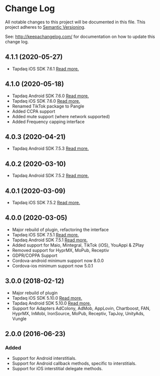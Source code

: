 # Change Log
All notable changes to this project will be documented in this file.
This project adheres to [Semantic Versioning](http://semver.org/).

See: http://keepachangelog.com/ for documentation on how to update this change log.

## 4.1.1 (2020-05-27)
- Tapdaq iOS SDK 7.6.1 [Read more.](https://github.com/tapdaq/tapdaq-ios-sdk/blob/master/CHANGELOG.md)

## 4.1.0 (2020-05-18)
- Tapdaq Android SDK 7.6.0 [Read more.](https://github.com/tapdaq/tapdaq-android-sdk/blob/master/CHANGELOG.md)
- Tapdaq iOS SDK 7.6.0 [Read more.](https://github.com/tapdaq/tapdaq-ios-sdk/blob/master/CHANGELOG.md)
- Renamed TikTok package to Pangle
- Added CCPA support
- Added mute support (where network supported)
- Added Frequency capping interface

## 4.0.3 (2020-04-21)
- Tapdaq Android SDK 7.5.3 [Read more.](https://github.com/tapdaq/tapdaq-android-sdk/blob/master/CHANGELOG.md)

## 4.0.2 (2020-03-10)
- Tapdaq Android SDK 7.5.2 [Read more.](https://github.com/tapdaq/tapdaq-android-sdk/blob/master/CHANGELOG.md)

## 4.0.1 (2020-03-09)
- Tapdaq iOS SDK 7.5.2 [Read more.](https://github.com/tapdaq/tapdaq-ios-sdk/blob/master/CHANGELOG.md)

## 4.0.0 (2020-03-05)
- Major rebuild of plugin, refactoring the interface
- Tapdaq iOS SDK 7.5.1 [Read more.](https://github.com/tapdaq/tapdaq-ios-sdk/blob/master/CHANGELOG.md)
- Tapdaq Android SDK 7.5.1 [Read more.](https://github.com/tapdaq/tapdaq-android-sdk/blob/master/CHANGELOG.md)
- Added support for Maio, Mintegral, TikTok (iOS), YouAppi & ZPlay
- Removed support for HyprMX, MoPub, Receptiv
- GDPR/COPPA Support
- Cordova-android minimum support now 8.0.0
- Cordova-ios minimum support now 5.0.1

## 3.0.0 (2018-02-12)
- Major rebuild of plugin
- Tapdaq iOS SDK 5.10.0 [Read more.](https://github.com/tapdaq/tapdaq-ios-sdk/blob/master/CHANGELOG.md)
- Tapdaq Android SDK 5.10.0 [Read more.](https://github.com/tapdaq/tapdaq-android-sdk/blob/master/CHANGELOG.md)
- Support for Adapters AdColony, AdMob, AppLovin, Chartboost, FAN, HyprMX, InMobi, IronSource, MoPub, Receptiv, TapJoy, UnityAds, Vungle

## 2.0.0 (2016-06-23)
### Added
- Support for Android interstitials.
- Support for Android callback methods, specific to interstitials.
- Support for iOS interstitial delegate methods.
